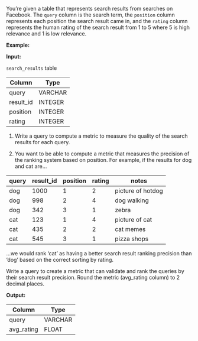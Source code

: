 ﻿
You’re given a table that represents search results from searches on Facebook. The  `query`  column is the search term, the  `position`  column represents each position the search result came in, and the  `rating`  column represents the human rating of the search result from 1 to 5 where 5 is high relevance and 1 is low relevance.

**Example:**

**Input:**

`search_results`  table

|  Column   |  Type   |
|-----------|---------|
| query     | VARCHAR |
| result_id | INTEGER |
| position  | INTEGER |
| rating    | INTEGER |



1.  Write a query to compute a metric to measure the quality of the search results for each query.
    
2.  You want to be able to compute a metric that measures the precision of the ranking system based on position. For example, if the results for dog and cat are…
    


| query | result_id | position | rating |       notes       |
|-------|-----------|----------|--------|-------------------|
| dog   |      1000 |        1 |      2 | picture of hotdog |
| dog   |       998 |        2 |      4 | dog walking       |
| dog   |       342 |        3 |      1 | zebra             |
| cat   |       123 |        1 |      4 | picture of cat    |
| cat   |       435 |        2 |      2 | cat memes         |
| cat   |       545 |        3 |      1 | pizza shops       |



…we would rank ‘cat’ as having a better search result ranking precision than ‘dog’ based on the correct sorting by rating.

Write a query to create a metric that can validate and rank the queries by their search result precision. Round the metric (avg_rating column) to 2 decimal places.

**Output:**


|   Column   |  Type   |
|------------|---------|
| query      | VARCHAR |
| avg_rating | FLOAT   |



